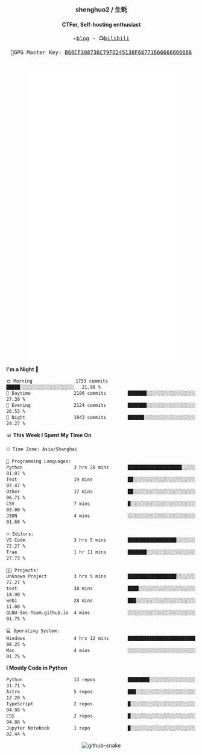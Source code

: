 <h3 align="center"> shenghuo2 / 生蚝 </h3>
<h4 align="center" >CTFer, Self-hosting enthusiast</h3>


<p align="center">
  <samp>
    ✍️<a href="https://blog.shenghuo2.top/">blog</a> -
    📺<a href="https://space.bilibili.com/85894935">bilibili</a>
  </samp>
</p>
<p align="center">
  <samp>
     🔐GPG Master Key: <a align="center" href="https://github.com/shenghuo2.gpg">B66CF308736C79FD245138F68771666666666666</a>
  </samp>
</p>
<br>
<p align="center">
  <a href="https://github.com/shenghuo2">
    <img width="400" align="top" src="https://github.com/shenghuo2/shenghuo2/blob/main/metrics.left.svg" />
  </a>
  <a href="https://github.com/shenghuo2">
    <img width="400" align="top" src="https://github.com/shenghuo2/shenghuo2/blob/main/metrics.right.svg" />
  </a>
</p>


<!--START_SECTION:waka-->
**I'm a Night 🦉** 

```text
🌞 Morning                1753 commits        █████░░░░░░░░░░░░░░░░░░░░   21.90 % 
🌆 Daytime                2186 commits        ███████░░░░░░░░░░░░░░░░░░   27.30 % 
🌃 Evening                2124 commits        ███████░░░░░░░░░░░░░░░░░░   26.53 % 
🌙 Night                  1943 commits        ██████░░░░░░░░░░░░░░░░░░░   24.27 % 
```


📊 **This Week I Spent My Time On** 

```text
🕑︎ Time Zone: Asia/Shanghai

💬 Programming Languages: 
Python                   3 hrs 28 mins       ████████████████████░░░░░   81.07 % 
Text                     19 mins             ██░░░░░░░░░░░░░░░░░░░░░░░   07.47 % 
Other                    17 mins             ██░░░░░░░░░░░░░░░░░░░░░░░   06.71 % 
CSV                      7 mins              █░░░░░░░░░░░░░░░░░░░░░░░░   03.00 % 
JSON                     4 mins              ░░░░░░░░░░░░░░░░░░░░░░░░░   01.68 % 

🔥 Editors: 
VS Code                  3 hrs 5 mins        ██████████████████░░░░░░░   72.27 % 
Trae                     1 hr 11 mins        ███████░░░░░░░░░░░░░░░░░░   27.73 % 

🐱‍💻 Projects: 
Unknown Project          3 hrs 5 mins        ██████████████████░░░░░░░   72.27 % 
test                     38 mins             ████░░░░░░░░░░░░░░░░░░░░░   14.90 % 
web1                     28 mins             ███░░░░░░░░░░░░░░░░░░░░░░   11.08 % 
QLNU-Sec-Team.github.io  4 mins              ░░░░░░░░░░░░░░░░░░░░░░░░░   01.75 % 

💻 Operating System: 
Windows                  4 hrs 12 mins       █████████████████████████   98.25 % 
Mac                      4 mins              ░░░░░░░░░░░░░░░░░░░░░░░░░   01.75 % 
```

**I Mostly Code in Python** 

```text
Python                   13 repos            ████████░░░░░░░░░░░░░░░░░   31.71 % 
Astro                    5 repos             ███░░░░░░░░░░░░░░░░░░░░░░   12.20 % 
TypeScript               2 repos             █░░░░░░░░░░░░░░░░░░░░░░░░   04.88 % 
CSS                      2 repos             █░░░░░░░░░░░░░░░░░░░░░░░░   04.88 % 
Jupyter Notebook         1 repo              █░░░░░░░░░░░░░░░░░░░░░░░░   02.44 % 
```




<!--END_SECTION:waka-->


<div align="center">
  <picture>
    <source media="(prefers-color-scheme: dark)" srcset="https://gist.githubusercontent.com/shenghuo2/bfce20b14ab0484cef03bae6e60e0b3a/raw/github-snake-dark.svg" />
    <source media="(prefers-color-scheme: light)" srcset="https://gist.githubusercontent.com/shenghuo2/bfce20b14ab0484cef03bae6e60e0b3a/raw/github-snake.svg" />
    <img alt="github-snake" src="https://gist.githubusercontent.com/shenghuo2/bfce20b14ab0484cef03bae6e60e0b3a/raw/github-snake.svg" />
  </picture>
</div>

<!--
**shenghuo2/shenghuo2** is a ✨ _special_ ✨ repository because its `README.md` (this file) appears on your GitHub profile.

Here are some ideas to get you started:

- 🔭 I’m currently working on ...
- 🌱 I’m currently learning ...
- 👯 I’m looking to collaborate on ...
- 🤔 I’m looking for help with ...
- 💬 Ask me about ...
- 📫 How to reach me: ...
- 😄 Pronouns: ...
- ⚡ Fun fact: ...
-->
